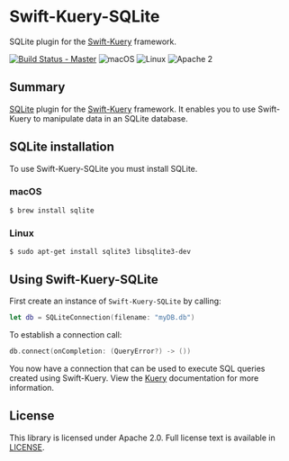 # Swift-Kuery-SQLite
SQLite plugin for the [Swift-Kuery](https://github.com/IBM-Swift/Swift-Kuery) framework.

[![Build Status - Master](https://travis-ci.org/IBM-Swift/Kitura.svg?branch=master)](https://travis-ci.org/IBM-Swift/Swift-Kuery-SQLite)
![macOS](https://img.shields.io/badge/os-macOS-green.svg?style=flat)
![Linux](https://img.shields.io/badge/os-linux-green.svg?style=flat)
![Apache 2](https://img.shields.io/badge/license-Apache2-blue.svg?style=flat)

## Summary
[SQLite](https://sqlite.org/) plugin for the [Swift-Kuery](https://github.com/IBM-Swift/Swift-Kuery) framework. It enables you to use Swift-Kuery to manipulate data in an SQLite database.

## SQLite installation

To use Swift-Kuery-SQLite you must install SQLite.

### macOS
```
$ brew install sqlite
```

### Linux
```
$ sudo apt-get install sqlite3 libsqlite3-dev
```

## Using Swift-Kuery-SQLite

First create an instance of `Swift-Kuery-SQLite` by calling:

```swift
let db = SQLiteConnection(filename: "myDB.db")
```

To establish a connection call:

```swift
db.connect(onCompletion: (QueryError?) -> ())
```

You now have a connection that can be used to execute SQL queries created using Swift-Kuery. View the [Kuery](https://github.com/IBM-Swift/Swift-Kuery) documentation for more information.

## License
This library is licensed under Apache 2.0. Full license text is available in [LICENSE](LICENSE.txt).
